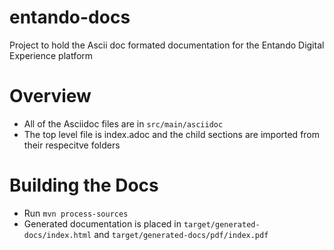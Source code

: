 # entando-docs
Project to hold the Ascii doc formated documentation for the Entando Digital Experience platform

# Overview
* All of the Asciidoc files are in `src/main/asciidoc`
* The top level file is index.adoc and the child sections are imported from their respecitve folders

# Building the Docs
* Run  `mvn process-sources`
* Generated documentation is placed in `target/generated-docs/index.html` and `target/generated-docs/pdf/index.pdf`